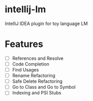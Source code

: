 # intellij-lm
IntelliJ IDEA plugin for toy language LM

# Features
- [ ] References and Resolve
- [ ] Code Completion
- [ ] Find Usages
- [ ] Rename Refactoring
- [ ] Safe Delete Refactoring
- [ ] Go to Class and Go to Symbol
- [ ] Indexing and PSI Stubs

